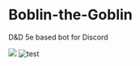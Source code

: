 # Boblin-the-Goblin
D&amp;D 5e based bot for Discord

![](https://api.ghprofile.me/view?username=emerald73-Boblin-the-Goblin&style=for-the-badge&color=green&label=Views)
![test](https://github.com/Boblin-inc/Boblin-the-Goblin/workflows/test/badge.svg)
